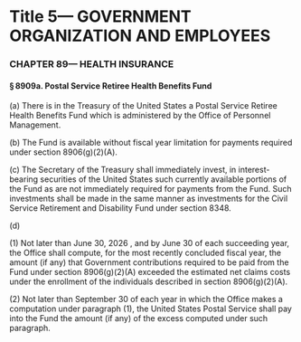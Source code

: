 
# Title 5— GOVERNMENT ORGANIZATION AND EMPLOYEES
### CHAPTER 89— HEALTH INSURANCE
#### § 8909a. Postal Service Retiree Health Benefits Fund

(a) There is in the Treasury of the United States a Postal Service Retiree Health Benefits Fund which is administered by the Office of Personnel Management.

(b) The Fund is available without fiscal year limitation for payments required under section 8906(g)(2)(A).

(c) The Secretary of the Treasury shall immediately invest, in interest-bearing securities of the United States such currently available portions of the Fund as are not immediately required for payments from the Fund. Such investments shall be made in the same manner as investments for the Civil Service Retirement and Disability Fund under section 8348.

(d)

(1) Not later than June 30, 2026 , and by June 30 of each succeeding year, the Office shall compute, for the most recently concluded fiscal year, the amount (if any) that Government contributions required to be paid from the Fund under section 8906(g)(2)(A) exceeded the estimated net claims costs under the enrollment of the individuals described in section 8906(g)(2)(A).

(2) Not later than September 30 of each year in which the Office makes a computation under paragraph (1), the United States Postal Service shall pay into the Fund the amount (if any) of the excess computed under such paragraph.
